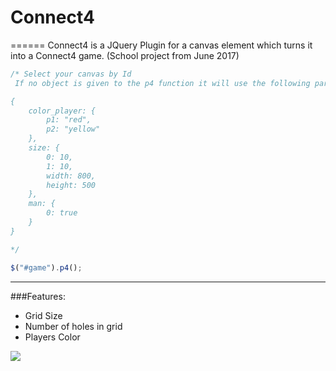 # Connect4
======
Connect4 is a JQuery Plugin for a canvas element which turns it into a Connect4 game. (School project from June 2017)

```javascript
/* Select your canvas by Id
 If no object is given to the p4 function it will use the following params as defaults :

{
    color_player: {
        p1: "red",
        p2: "yellow"
    },
    size: {
        0: 10,
        1: 10,
        width: 800,
        height: 500
    },
    man: {
        0: true
    }
}

*/

$("#game").p4();
```
_______

###Features: 
- Grid Size
- Number of holes in grid
- Players Color

<div>
    <img src="https://i.ibb.co/Y2zNDNW/connect4.png">
</div>
